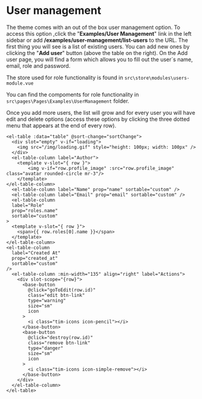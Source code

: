 # User management

The theme comes with an out of the box user management option. To access this option ,click the "**Examples/User Management**" link in the left sidebar or add **/examples/user-management/list-users** to the URL.
The first thing you will see is a list of existing users. You can add new ones by clicking the "**Add user**" button (above the table on the right). On the Add user page, you will find a form which allows you to fill out the user`s name, email, role and password.

The store used for role functionality is found in `src\store\modules\users-module.vue`

You can find the compoments for role functionality in `src\pages\Pages\Examples\UserManagement` folder.

Once you add more users, the list will grow and for every user you will have edit and delete options (access these options by clicking the three dotted menu that appears at the end of every row).

```
<el-table :data="table" @sort-change="sortChange">
  <div slot="empty" v-if="loading">
    <img src="/img/loading.gif" style="height: 100px; width: 100px" />
  </div>
  <el-table-column label="Author">
    <template v-slot="{ row }">
        <img v-if="row.profile_image" :src="row.profile_image" class="avatar rounded-circle mr-3"/>
    </template>
</el-table-column>
  <el-table-column label="Name" prop="name" sortable="custom" />
  <el-table-column label="Email" prop="email" sortable="custom" />
  <el-table-column
  label="Role"
  prop="roles.name"
  sortable="custom"
>
  <template v-slot="{ row }">
    <span>{{ row.roles[0].name }}</span>
  </template>
</el-table-column>
<el-table-column
  label="Created At"
  prop="created_at"
  sortable="custom"
/>
  <el-table-column :min-width="135" align="right" label="Actions">
    <div slot-scope="{row}">
      <base-button
        @click="goToEdit(row.id)"
        class="edit btn-link"
        type="warning"
        size="sm"
        icon
      >
        <i class="tim-icons icon-pencil"></i>
      </base-button>
      <base-button
        @click="destroy(row.id)"
        class="remove btn-link"
        type="danger"
        size="sm"
        icon
      >
        <i class="tim-icons icon-simple-remove"></i>
      </base-button>
    </div>
  </el-table-column>
</el-table>
```
